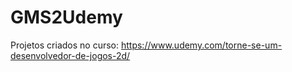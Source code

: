 # GMS2Udemy
Projetos criados no curso: https://www.udemy.com/torne-se-um-desenvolvedor-de-jogos-2d/

